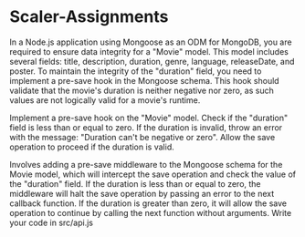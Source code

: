 # Scaler-Assignments
In a Node.js application using Mongoose as an ODM for MongoDB, you are required to ensure data integrity for a "Movie" model. This model includes several fields: title, description, duration, genre, language, releaseDate, and poster. To maintain the integrity of the "duration" field, you need to implement a pre-save hook in the Mongoose schema. This hook should validate that the movie's duration is neither negative nor zero, as such values are not logically valid for a movie's runtime.

Implement a pre-save hook on the "Movie" model.
Check if the "duration" field is less than or equal to zero.
If the duration is invalid, throw an error with the message: "Duration can't be negative or zero".
Allow the save operation to proceed if the duration is valid.

Involves adding a pre-save middleware to the Mongoose schema for the Movie model, which will intercept the save operation and check the value of the "duration" field. If the duration is less than or equal to zero, the middleware will halt the save operation by passing an error to the next callback function. If the duration is greater than zero, it will allow the save operation to continue by calling the next function without arguments.
Write your code in src/api.js

